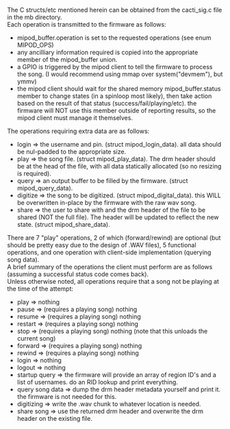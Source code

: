     
The C structs/etc mentioned herein can be obtained from the cacti_sig.c file in the mb directory.  
Each operation is transmitted to the firmware as follows:  
  * mipod_buffer.operation is set to the requested operations (see enum MIPOD_OPS)  
  * any ancilliary information required is copied into the appropriate member of the mipod_buffer union.  
  * a GPIO is triggered by the mipod client to tell the firmware to process the song. (I would recommend using mmap over system("devmem"), but ymmv)    
  * the mipod client should wait for the shared memory mipod_buffer.status member to change states (in a spinloop most likely), then take action based on the result of that status (success/fail/playing/etc). the firmware will NOT use this member outside of reporting results, so the mipod client must manage it themselves.  

The operations requiring extra data are as follows:  
  * login => the username and pin. (struct mipod_login_data). all data should be nul-padded to the appropriate size.  
  * play => the song file. (struct mipod_play_data). The drm header should be at the head of the file, with all data statically allocated (so no resizing is required).  
  * query => an output buffer to be filled by the firmware. (struct mipod_query_data).   
  * digitize => the song to be digitized. (struct mipod_digital_data). this WILL be overwritten in-place by the firmware with the raw wav song.  
  * share => the user to share with and the drm header of the file to be shared (NOT the full file). The header will be updated to reflect the new state. (struct mipod_share_data).  

There are 7 "play" operations, 2 of which (forward/rewind) are optional (but should be pretty easy due to the design of .WAV files), 5 functional operations, and one operation with client-side implementation (querying song data).  
A brief summary of the operations the client must perform are as follows (assuming a successful status code comes back).  
Unless otherwise noted, all operations require that a song not be playing at the time of the attempt:  
  * play => nothing  
  * pause => (requires a playing song) nothing  
  * resume => (requires a playing song) nothing  
  * restart => (requires a playing song) nothing  
  * stop => (requires a playing song) nothing (note that this unloads the current song)  
  * forward => (requires a playing song) nothing  
  * rewind => (requires a playing song) nothing  
  * login => nothing   
  * logout => nothing  
  * startup query => the firmware will provide an array of region ID's and a list of usernames. do an RID lookup and print everything.  
  * query song data => dump the drm header metadata yourself and print it. the firmware is not needed for this.  
  * digitizing => write the .wav chunk to whatever location is needed.  
  * share song => use the returned drm header and overwrite the drm header on the existing file.  

